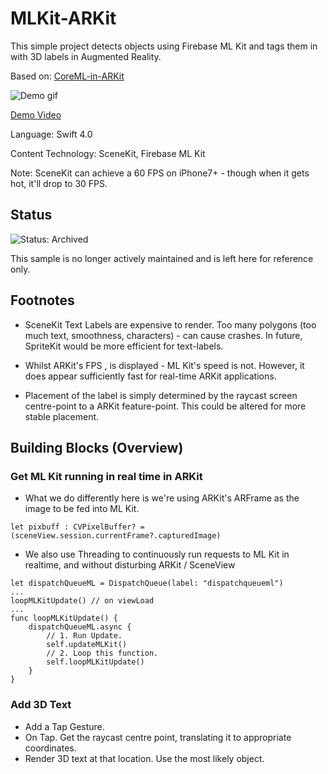 # MLKit-ARKit
This simple project detects objects using Firebase ML Kit and tags them in with 3D labels in Augmented Reality.

Based on: [CoreML-in-ARKit](https://github.com/hanleyweng/CoreML-in-ARKit)

![Demo gif](https://media.giphy.com/media/5dUxUy8VxfAfwJSD6I/giphy.gif)

[Demo Video](https://photos.app.goo.gl/RWdBvMcn2ASmkWaPA)

Language: Swift 4.0

Content Technology: SceneKit, Firebase ML Kit

Note: SceneKit can achieve a 60 FPS on iPhone7+ - though when it gets hot, it'll drop to 30 FPS.

## Status

![Status: Archived](https://img.shields.io/badge/Status-Archived-red)

This sample is no longer actively maintained and is left here for reference only.

## Footnotes

- SceneKit Text Labels are expensive to render. Too many polygons (too much text, smoothness, characters) - can cause crashes. In future, SpriteKit would be more efficient for text-labels.

- Whilst ARKit's FPS , is displayed - ML Kit's speed is not. However, it does appear sufficiently fast for real-time ARKit applications.

- Placement of the label is simply determined by the raycast screen centre-point to a ARKit feature-point. This could be altered for more stable placement.

## Building Blocks (Overview)

### Get ML Kit running in real time in ARKit

- What we do differently here is we're using ARKit's ARFrame as the image to be fed into ML Kit.

```
let pixbuff : CVPixelBuffer? = (sceneView.session.currentFrame?.capturedImage)
```

- We also use Threading to continuously run requests to ML Kit in realtime, and without disturbing ARKit / SceneView

```
let dispatchQueueML = DispatchQueue(label: "dispatchqueueml")
...
loopMLKitUpdate() // on viewLoad
...
func loopMLKitUpdate() {
    dispatchQueueML.async {
        // 1. Run Update.
        self.updateMLKit()
        // 2. Loop this function.
        self.loopMLKitUpdate()
    }
}
```

### Add 3D Text

- Add a Tap Gesture.
- On Tap. Get the raycast centre point, translating it to appropriate coordinates.
- Render 3D text at that location. Use the most likely object.
